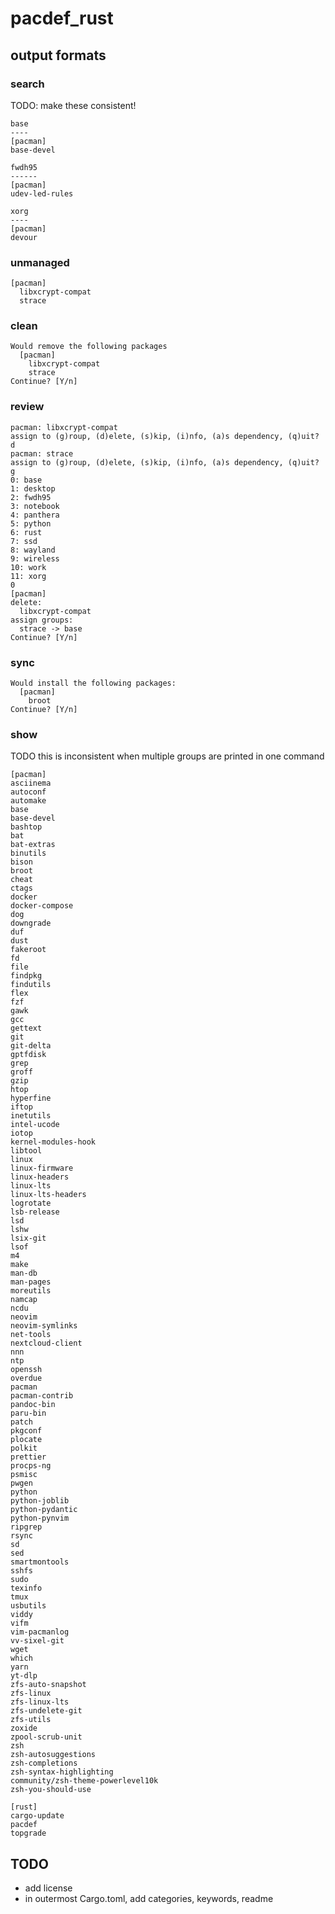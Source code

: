 # pacdef_rust

## output formats

### search

TODO: make these consistent!

```
base
----
[pacman]
base-devel

fwdh95
------
[pacman]
udev-led-rules

xorg
----
[pacman]
devour
```

### unmanaged
```
[pacman]
  libxcrypt-compat
  strace
```

### clean

```
Would remove the following packages
  [pacman]
    libxcrypt-compat
    strace
Continue? [Y/n] 
```

### review

```
pacman: libxcrypt-compat
assign to (g)roup, (d)elete, (s)kip, (i)nfo, (a)s dependency, (q)uit? d
pacman: strace
assign to (g)roup, (d)elete, (s)kip, (i)nfo, (a)s dependency, (q)uit? g
0: base
1: desktop
2: fwdh95
3: notebook
4: panthera
5: python
6: rust
7: ssd
8: wayland
9: wireless
10: work
11: xorg
0
[pacman]
delete:
  libxcrypt-compat
assign groups:
  strace -> base
Continue? [Y/n]
```

### sync
```
Would install the following packages:
  [pacman]
    broot
Continue? [Y/n]
```

### show

TODO this is inconsistent when multiple groups are printed in one command

```
[pacman]
asciinema
autoconf
automake
base
base-devel
bashtop
bat
bat-extras
binutils
bison
broot
cheat
ctags
docker
docker-compose
dog
downgrade
duf
dust
fakeroot
fd
file
findpkg
findutils
flex
fzf
gawk
gcc
gettext
git
git-delta
gptfdisk
grep
groff
gzip
htop
hyperfine
iftop
inetutils
intel-ucode
iotop
kernel-modules-hook
libtool
linux
linux-firmware
linux-headers
linux-lts
linux-lts-headers
logrotate
lsb-release
lsd
lshw
lsix-git
lsof
m4
make
man-db
man-pages
moreutils
namcap
ncdu
neovim
neovim-symlinks
net-tools
nextcloud-client
nnn
ntp
openssh
overdue
pacman
pacman-contrib
pandoc-bin
paru-bin
patch
pkgconf
plocate
polkit
prettier
procps-ng
psmisc
pwgen
python
python-joblib
python-pydantic
python-pynvim
ripgrep
rsync
sd
sed
smartmontools
sshfs
sudo
texinfo
tmux
usbutils
viddy
vifm
vim-pacmanlog
vv-sixel-git
wget
which
yarn
yt-dlp
zfs-auto-snapshot
zfs-linux
zfs-linux-lts
zfs-undelete-git
zfs-utils
zoxide
zpool-scrub-unit
zsh
zsh-autosuggestions
zsh-completions
zsh-syntax-highlighting
community/zsh-theme-powerlevel10k
zsh-you-should-use

[rust]
cargo-update
pacdef
topgrade
```


## TODO

* add license
* in outermost Cargo.toml, add categories, keywords, readme

